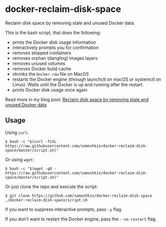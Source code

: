 # docker-reclaim-disk-space

Reclaim disk space by removing stale and unused Docker data.

This is the bash script, that does the following:

- prints the Docker disk usage information
- interactively prompts you for confirmation
- removes stopped containers
- removes orphan (dangling) images layers
- removes unused volumes
- removes Docker build cache
- shrinks the `Docker.raw` file on MacOS
- restarts the Docker engine (through launchctl on macOS or systemctl on Linux). Waits until the Docker is up and running after the restart.
- prints Docker disk usage once again

Read more in my blog post: [Reclaim disk space by removing stale and unused Docker data](https://medium.com/@alexeysamoshkin/reclaim-disk-space-by-removing-stale-and-unused-docker-data-a4c3bd1e4001)

## Usage

Using `curl`:

```
$ bash -c "$(curl -fsSL https://raw.githubusercontent.com/samoshkin/docker-reclaim-disk-space/master/script.sh)"
```

Or using `wget`:

```
$ bash -c "$(wget -qO - https://raw.githubusercontent.com/samoshkin/docker-reclaim-disk-space/master/script.sh)"
```

Or just clone the repo and execute the script:

```
$ git clone https://github.com/samoshkin/docker-reclaim-disk-space
./docker-reclaim-disk-space/script.sh
```

If you want to suppress interactive prompts, pass `-y` flag.

If you don't want to restart the Docker engine, pass the `--no-restart` flag.

